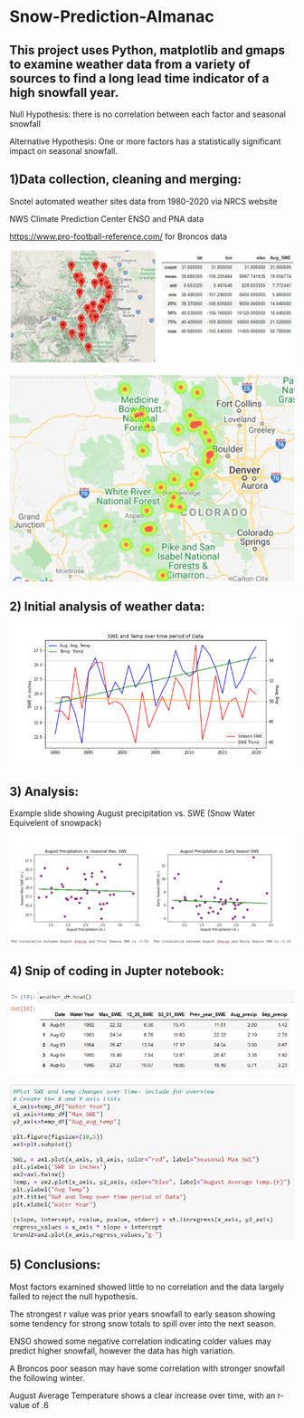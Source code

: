 # Snow-Prediction-Almanac 

## This project uses Python, matplotlib and gmaps to examine weather data from a variety of sources to find a long lead time indicator of a high snowfall year.

Null Hypothesis:  there is no correlation between each factor and seasonal snowfall

Alternative Hypothesis:  One or more factors has a statistically significant impact on seasonal snowfall.

## 1)Data collection, cleaning and merging:

Snotel automated weather sites data from 1980-2020 via NRCS website

NWS Climate Prediction Center ENSO and PNA data

https://www.pro-football-reference.com/ for Broncos data

![snotel](/images/readme_snotel.PNG)

![heatmap](/images/snotel_sites2.PNG)

## 2) Initial analysis of weather data:

![trends](/images/trends.png)

## 3) Analysis:

Example slide showing August precipitation vs. SWE (Snow Water Equivelent of snowpack)

![aug](/images/readme_aug.PNG)

## 4) Snip of coding in Jupter notebook:

![df](/images/readme_df.PNG)

![code](/images/readme_code.PNG)

## 5) Conclusions:

Most factors examined showed little to no correlation and the data largely failed to reject the null hypothesis.

The strongest r value was prior years snowfall to early season showing some tendency for strong snow totals to spill over into the next season.

ENSO showed some negative correlation indicating colder values may predict higher snowfall, however the data has high variation.

A Broncos poor season may have some correlation with stronger snowfall the following winter. 

August Average Temperature shows a clear increase over time, with an r-value of .6
















